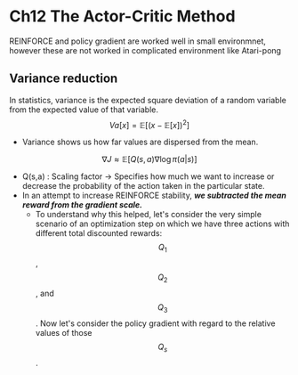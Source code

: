 # Ch12 The Actor-Critic Method

REINFORCE and policy gradient are worked well in small environmnet, however these are not worked in complicated environment like Atari-pong

## Variance reduction

In statistics, variance is the expected square deviation of a random variable from the expected value of that variable.
$$
Va[x] = \mathbb{E}[(x-\mathbb{E}[x])^2]
$$

- Variance shows us how far values are dispersed from the mean.

$$
\nabla J \approx \mathbb{E}[Q(s,a)\nabla \log{\pi(a|s)}]
$$

- Q(s,a) : Scaling factor -> Specifies how much we want to increase or decrease the probability of the action taken in the particular state.
- In an attempt to increase REINFORCE stability, ***we subtracted the mean reward from the gradient scale.***
  - To understand why this helped, let's consider the very simple scenario of an optimization step on which we have three actions with different total discounted rewards: $$Q_1$$, $$Q_2$$, and $$Q_3$$. Now let's consider the policy gradient with regard to the relative values of those $$Q_s$$.